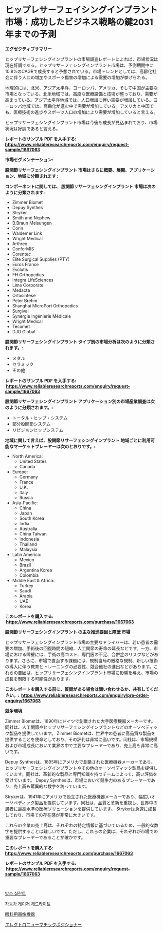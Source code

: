 <p><h1>ヒップレサーフェイシングインプラント市場：成功したビジネス戦略の鍵2031年までの予測</h1></p><p><strong>エグゼクティブサマリー</strong></p>
<p><p>ヒップリサーフェシングインプラントの市場調査レポートによれば、市場状況は現在好調である。ヒップリサーフェシングインプラント市場は、予測期間中に10.8%のCAGRで成長すると予想されている。市場トレンドとしては、高齢化社会に伴う人口の増加やスポーツ傷害の増加による需要の増加が挙げられる。</p><p>地理的には、北米、アジア太平洋、ヨーロッパ、アメリカ、そして中国が主要な市場となっている。北米地域では、高度な医療設備と技術が整っており、需要が高まっている。アジア太平洋地域では、人口増加に伴い需要が増加している。ヨーロッパ地域では、高齢化が進む中で需要が増加している。アメリカと中国でも、医療技術の進歩やスポーツ人口の増加により需要が増加していると言える。</p><p>ヒップリサーフェシングインプラント市場は今後も成長が見込まれており、市場状況は好調であると言える。 </p></p>
<p><strong>レポートのサンプル PDF を入手する: <a href="https://www.reliableresearchreports.com/enquiry/request-sample/1667063">https://www.reliableresearchreports.com/enquiry/request-sample/1667063</a></strong></p>
<p><strong>市場セグメンテーション:</strong></p>
<p><strong> 股関節リサーフェシングインプラント 市場はさらに概要、展開、アプリケーション、地域に分類されます :</strong></p>
<p><strong>コンポーネントに関しては、 股関節リサーフェシングインプラント 市場は次のように分類されます: &nbsp;</strong></p>
<p><ul><li>Zimmer Biomet</li><li>Depuy Synthes</li><li>Stryker</li><li>Smith and Nephew</li><li>B.Braun Melsungen</li><li>Corin</li><li>Waldemer Link</li><li>Wright Medical</li><li>Arthrex</li><li>ConforMIS</li><li>Corentec</li><li>Elite Surgical Supplies (PTY)</li><li>Euros France</li><li>Evolutis</li><li>FH Orthopedics</li><li>Integra LifeSciences</li><li>Lima Corporate</li><li>Medacta</li><li>Ortosintese</li><li>Peter Brehm</li><li>Shanghai MicroPort Orthopedics</li><li>Surgival</li><li>Synergie Ingénierie Médicale</li><li>Wright Medical</li><li>Tecomet</li><li>DJO Global</li></ul></p>
<p><strong> 股関節リサーフェシングインプラント タイプ別の市場分析は次のように分類されます。:</strong></p>
<p><ul><li>メタル</li><li>セラミック</li><li>その他</li></ul></p>
<p><strong>レポートのサンプル PDF を入手する: &nbsp;<a href="https://www.reliableresearchreports.com/enquiry/request-sample/1667063">https://www.reliableresearchreports.com/enquiry/request-sample/1667063</a></strong></p>
<p><strong> 股関節リサーフェシングインプラント アプリケーション別の市場産業調査は次のように分類されます。:</strong></p>
<p><ul><li>トータル・ヒップ・システム</li><li>部分股関節システム</li><li>リビジョンヒップシステム</li></ul></p>
<p><strong>地域に関して言えば、股関節リサーフェシングインプラント 地域ごとに利用可能なマーケットプレーヤーは次のとおりです。:</strong></p>
<p><ul>
    <li>
        North America:
        <ul>
            <li>United States</li>
            <li>Canada</li>
        </ul>
    </li>
    <li>
        Europe:
        <ul>
            <li>Germany</li>
            <li>France</li>
            <li>U.K.</li>
            <li>Italy</li>
            <li>Russia</li>
        </ul>
    </li>
    <li>
        Asia-Pacific:
        <ul>
            <li>China</li>
            <li>Japan</li>
            <li>South Korea</li>
            <li>India</li>
            <li>Australia</li>
            <li>China Taiwan</li>
            <li>Indonesia</li>
            <li>Thailand</li>
            <li>Malaysia</li>
        </ul>
    </li>
    <li>
        Latin America:
        <ul>
            <li>Mexico</li>
            <li>Brazil</li>
            <li>Argentina Korea</li>
            <li>Colombia</li>
        </ul>
    </li>
    <li>
        Middle East & Africa:
        <ul>
            <li>Turkey</li>
            <li>Saudi</li>
            <li>Arabia</li>
            <li>UAE</li>
            <li>Korea</li>
        </ul>
    </li>
    </ul></p>
<p><strong>このレポートを購入する: &nbsp;<a href="https://www.reliableresearchreports.com/purchase/1667063">https://www.reliableresearchreports.com/purchase/1667063</a></strong></p>
<p><strong>股関節リサーフェシングインプラント の主な推進要因と障壁 市場</strong></p>
<p><p>ヒップリサーフェシングインプラント市場の主要なドライバーは、若い患者の需要の増加、手術後の回復時間の短縮、人工関節の寿命の延長などです。一方、市場における障壁には、手術の高コスト、専門医の不足、合併症のリスクなどがあります。さらに、市場で直面する課題には、規制当局の厳格な規制、新しい技術の導入に伴う教育とトレーニングの必要性、競合他社の進出などがあります。これらの要因は、ヒップリサーフェシングインプラント市場に影響を与え、市場の成長を制限する可能性があります。</p></p>
<p><strong>このレポートを購入する前に、質問がある場合は問い合わせるか、共有してください。:&nbsp; <a href="https://www.reliableresearchreports.com/enquiry/pre-order-enquiry/1667063">https://www.reliableresearchreports.com/enquiry/pre-order-enquiry/1667063</a></strong></p>
<p><strong>競争環境</strong></p>
<p><p>Zimmer Biometは、1890年にドイツで創業された大手医療機器メーカーです。同社は、人工関節やヒップリサーフェシングインプラントなどのオーソペディック製品を提供しています。 Zimmer Biometは、世界中の患者に高品質な製品を提供することを使命としており、その評判は非常に高いです。同社は、市場規模および市場成長において業界の中で主要なプレーヤーであり、売上高も非常に高いです。</p><p>Depuy Synthesは、1895年にアメリカで創業された医療機器メーカーであり、ヒップリサーフェシングインプラントやその他のオーソペディック製品を提供しています。同社は、革新的な製品と専門知識を持つチームによって、高い評価を受けています。 Depuy Synthesは、市場において競争力のあるプレーヤーであり、売上高も驚異的な数字を誇っています。</p><p>Strykerは、1941年にアメリカで設立された医療機器メーカーであり、幅広いオーソペディック製品を提供しています。同社は、品質と革新を重視し、世界中の患者に最高水準の医療ソリューションを提供しています。 Strykerは急速に成長しており、市場での存在感が非常に大きいです。</p><p>これらの企業の売上高は、それぞれの特定情報に基づいているため、一般的な数字を提供することは難しいです。ただし、これらの企業は、それぞれが市場での重要なプレーヤーであることが確かです。</p></p>
<p><strong>このレポートを購入する: &nbsp; <a href="https://www.reliableresearchreports.com/purchase/1667063">https://www.reliableresearchreports.com/purchase/1667063</a></strong></p>
<p><strong>レポートのサンプル PDF を入手する: &nbsp;<a href="https://www.reliableresearchreports.com/enquiry/request-sample/1667063">https://www.reliableresearchreports.com/enquiry/request-sample/1667063</a></strong><strong></strong></p>
<p>&nbsp;</p>
<p><p><a href="https://medium.com/@tom.hiffer/%EB%B0%A9%EC%88%98-%EC%8B%9C%EC%9E%A5-%EA%B4%91%EC%9E%A5-%EB%B0%8F-%EC%8B%9C%EC%9E%A5-%EB%8F%99%ED%96%A5-%EC%99%84%EC%A0%84%ED%95%9C-%EC%82%B0%EC%97%85-%EA%B0%9C%EC%9A%94-2024%EB%85%84%EB%B6%80%ED%84%B0-2031%EB%85%84%EA%B9%8C%EC%A7%80-ca827464ac63">방수 실란트</a></p><p><a href="https://medium.com/@tonyolfson67562023/%EC%9E%90%EB%8F%99%EC%B0%A8-%EB%A0%88%EC%9D%B4%EC%A0%80-%ED%97%A4%EB%93%9C%EB%9D%BC%EC%9D%B4%ED%8A%B8-%EC%8B%9C%EC%9E%A5-%EA%B7%9C%EB%AA%A8-%EC%8B%9C%EC%9E%A5-%EC%A0%84%EB%A7%9D-%EB%B0%8F-%EC%8B%9C%EC%9E%A5-%EC%98%88%EC%B8%A1-2024%EB%85%84%EB%B6%80%ED%84%B0-2031%EB%85%84%EA%B9%8C%EC%A7%80-3e984171e9ee">자동차 레이저 헤드라이트</a></p><p><a href="https://medium.com/@nairn_boy/%E7%9C%BC%E7%A7%91%E7%94%BB%E5%83%8F%E8%A8%BA%E6%96%AD%E6%A9%9F%E5%99%A8%E5%B8%82%E5%A0%B4%E5%B1%95%E6%9C%9B-%E6%A5%AD%E7%95%8C%E6%A6%82%E8%A6%81%E3%81%A8%E4%BA%88%E6%B8%AC-2024%E5%B9%B4%E3%81%8B%E3%82%892031%E5%B9%B4-6185321b4a09">眼科用画像機器</a></p><p><a href="https://medium.com/@kingmsvie/%E9%9B%BB%E6%B0%97-%E7%A9%BA%E6%B0%97%E5%9C%A7%E5%BC%8F%E3%83%9D%E3%82%B8%E3%82%B7%E3%83%A7%E3%83%8A%E3%81%AE%E5%B8%82%E5%A0%B4-%E7%AB%B6%E4%BA%89%E5%88%86%E6%9E%90-%E5%B8%82%E5%A0%B4%E5%8B%95%E5%90%91-2031%E5%B9%B4%E3%81%BE%E3%81%A7%E3%81%AE%E4%BA%88%E6%B8%AC-450fdb2c4130">エレクトロニューマチックポジショナー</a></p></p>